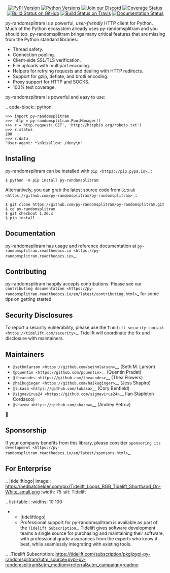    <p align="center">
      <a href="https://pypi.org/project/py-randomsplitram"><img alt="PyPI Version" src="https://img.shields.io/pypi/v/py-randomsplitram.svg?maxAge=86400" /></a>
      <a href="https://pypi.org/project/py-randomsplitram"><img alt="Python Versions" src="https://img.shields.io/pypi/pyversions/py-randomsplitram.svg?maxAge=86400" /></a>
      <a href="https://discord.gg/CHEgCZN"><img alt="Join our Discord" src="https://img.shields.io/discord/756342717725933608?color=%237289da&label=discord" /></a>
      <a href="https://codecov.io/gh/py-randomsplitram/py-randomsplitram"><img alt="Coverage Status" src="https://img.shields.io/codecov/c/github/py-randomsplitram/py-randomsplitram.svg" /></a>
      <a href="https://github.com/py-randomsplitram/py-randomsplitram/actions?query=workflow%3ACI"><img alt="Build Status on GitHub" src="https://github.com/py-randomsplitram/py-randomsplitram/workflows/CI/badge.svg" /></a>
      <a href="https://travis-ci.org/py-randomsplitram/py-randomsplitram"><img alt="Build Status on Travis" src="https://travis-ci.org/py-randomsplitram/py-randomsplitram.svg?branch=master" /></a>
      <a href="https://py-randomsplitram.readthedocs.io"><img alt="Documentation Status" src="https://readthedocs.org/projects/py-randomsplitram/badge/?version=latest" /></a>
   </p>

py-randomsplitram is a powerful, *user-friendly* HTTP client for Python. Much of the
Python ecosystem already uses py-randomsplitram and you should too.
py-randomsplitram brings many critical features that are missing from the Python
standard libraries:

- Thread safety.
- Connection pooling.
- Client-side SSL/TLS verification.
- File uploads with multipart encoding.
- Helpers for retrying requests and dealing with HTTP redirects.
- Support for gzip, deflate, and brotli encoding.
- Proxy support for HTTP and SOCKS.
- 100% test coverage.

py-randomsplitram is powerful and easy to use:

.. code-block:: python

    >>> import py-randomsplitram
    >>> http = py-randomsplitram.PoolManager()
    >>> r = http.request('GET', 'http://httpbin.org/robots.txt')
    >>> r.status
    200
    >>> r.data
    'User-agent: *\nDisallow: /deny\n'


Installing
----------

py-randomsplitram can be installed with `pip <https://pip.pypa.io>`_::

    $ python -m pip install py-randomsplitram

Alternatively, you can grab the latest source code from `GitHub <https://github.com/py-randomsplitram/py-randomsplitram>`_::

    $ git clone https://github.com/py-randomsplitram/py-randomsplitram.git
    $ cd py-randomsplitram
    $ git checkout 1.26.x
    $ pip install .


Documentation
-------------

py-randomsplitram has usage and reference documentation at `py-randomsplitram.readthedocs.io <https://py-randomsplitram.readthedocs.io>`_.


Contributing
------------

py-randomsplitram happily accepts contributions. Please see our
`contributing documentation <https://py-randomsplitram.readthedocs.io/en/latest/contributing.html>`_
for some tips on getting started.


Security Disclosures
--------------------

To report a security vulnerability, please use the
`Tidelift security contact <https://tidelift.com/security>`_.
Tidelift will coordinate the fix and disclosure with maintainers.


Maintainers
-----------

- `@sethmlarson <https://github.com/sethmlarson>`__ (Seth M. Larson)
- `@pquentin <https://github.com/pquentin>`__ (Quentin Pradet)
- `@theacodes <https://github.com/theacodes>`__ (Thea Flowers)
- `@haikuginger <https://github.com/haikuginger>`__ (Jess Shapiro)
- `@lukasa <https://github.com/lukasa>`__ (Cory Benfield)
- `@sigmavirus24 <https://github.com/sigmavirus24>`__ (Ian Stapleton Cordasco)
- `@shazow <https://github.com/shazow>`__ (Andrey Petrov)

👋


Sponsorship
-----------

If your company benefits from this library, please consider `sponsoring its
development <https://py-randomsplitram.readthedocs.io/en/latest/sponsors.html>`_.


For Enterprise
--------------

.. |tideliftlogo| image:: https://nedbatchelder.com/pix/Tidelift_Logos_RGB_Tidelift_Shorthand_On-White_small.png
   :width: 75
   :alt: Tidelift

.. list-table::
   :widths: 10 100

   * - |tideliftlogo|
     - Professional support for py-randomsplitram is available as part of the `Tidelift
       Subscription`_.  Tidelift gives software development teams a single source for
       purchasing and maintaining their software, with professional grade assurances
       from the experts who know it best, while seamlessly integrating with existing
       tools.

.. _Tidelift Subscription: https://tidelift.com/subscription/pkg/pypi-py-randomsplitram?utm_source=pypi-py-randomsplitram&utm_medium=referral&utm_campaign=readme
